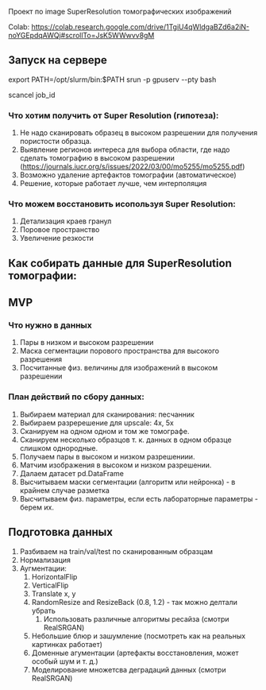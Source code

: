 Проект по image SuperResolution томографических
изображений

Colab: https://colab.research.google.com/drive/1TgiU4qWldgaBZd6a2iN-noYGEpdqAWQj#scrollTo=JsK5WWwvv8gM

## Запуск на сервере

export PATH=/opt/slurm/bin:$PATH
srun -p gpuserv --pty bash

scancel job_id

###  Что хотим получить от Super Resolution (гипотеза):
1. Не надо сканировать образец в высоком разрешении для получения пористости образца.
2. Выявление регионов интереса для выбора области, где надо сделать томографию в высоком разрешении (https://journals.iucr.org/s/issues/2022/03/00/mo5255/mo5255.pdf)
3. Возможно удаление артефактов томографии (автоматическое)
4. Решение, которые работает лучше, чем интерполяция

###  Что можем восстановить исопользуя Super Resolution:
1. Детализация краев гранул
2. Поровое пространство
3. Увеличение резкости

## Как собирать данные для SuperResolution томографии:

##  MVP

### Что нужно в данных
1. Пары в низком и высоком разрешении
2. Маска сегментации порового пространства для высокого разрешения
3. Посчитанные физ. величины для изображений в высоком разрешении


### План действий по сбору данных:

1. Выбираем материал для сканирования: песчанник
2. Выбираем разререшение для upscale: 4x, 5x
3. Сканируем на одном одном и том же томографе.
3. Сканируем несколько образцов т. к. данных в одном образце слишком однородные.
4. Получаем пары в высоком и низком разрешениии.
5. Матчим изображения в высоком и низком разрешении.
6. Далаем датасет pd.DataFrame
7. Высчитываем маски сегментации (алгоритм или нейронка) - в крайнем случае разметка
8. Высчитываем физ. параметры, если есть лабораторные параметры - берем их.

## Подготовка данных
1. Разбиваем на train/val/test по сканированным образцам
2. Нормализация
3. Аугментации:
    1. HorizontalFlip
    2. VerticalFlip
    3. Translate x, y
    4. RandomResize and ResizeBack (0.8, 1.2) - так можно делтали убрать
       1. Использовать различные алгоритмы ресайза (смотри RealSRGAN)
    5. Небольшие блюр и зашумление (посмотреть как на реальных картинках работает)
    6. Доменные агументации (артефакты восстановления, может особый шум и т. д.)
    7. Моделирование множетсва деградаций данных (смотри RealSRGAN)
   